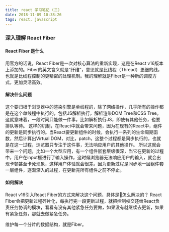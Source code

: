 ```yaml
---
title: react 学习笔记 (三)
date: 2018-11-09 10:38:26
tags: react, javascript
---
```


### 深入理解 React Fiber

<!-- more -->

#### React Fiber 是什么
用官方的话说，React Fiber是一次对核心算法的重新实现，这是在React v16版本上添加的。Fiber的英文含义就是“纤维”，意思就是比线程（Thread）更细的线，也就是比线程控制的更精密的处理机制。我的理解就是Fiber是一种新的调度方式，更加灵活高效。

#### 解决什么问题
这个要归根于浏览器中的渲染引擎是单线程的，除了网络操作，几乎所有的操作都是在这个单线程中执行的，包括JS解析执行，解析渲染DOM Tree和CSS Tree。这就意味着，一段时间只能做一件事，比如解析执行JS，即使有其他任务，也要排队等待。
这样的机制，在React中就会带来问题，因为在现有的React中，组件的更新是同步执行的。当React要更新组件的时候，会执行一系列的生命周期函数，然后计算出Virtual DOM，对比，patch，这整个过程都是同步执行的，也就是在这一过程，浏览器只专注于这件事，无法响应用户的其他操作。
所以这就会带来一个问题，比如一个大型应用，有一个组件嵌套层级很深，当它在更新的过程中，用户在input框进行了输入操作，这时候浏览器无法响应用户的输入，就会出现卡顿甚至卡死现象，这样用户体验就会很差。因为更新过程是同步地一层组件套一层组件，逐渐深入的过程，在更新完所有组件之前不停止。

#### 如何解决
React v16引入React Fiber的方式来解决这个问题，具体是怎么解决的？
React Fiber会把更新过程碎片化，每执行完一段更新过程，就把控制权交还给React负责任务协调的模块，看看有没有其他紧急任务要做，如果没有就继续去更新，如果有紧急任务，那就去做紧急任务。

维护每一个分片的数据结构，就是Fiber。

